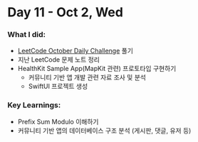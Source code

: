 # Day 11 - Oct 2, Wed

### What I did:
- [LeetCode October Daily Challenge](https://leetcode.com/problems/make-sum-divisible-by-p/description/?envType=daily-question&envId=2024-10-03) 풀기
- 지난 LeetCode 문제 노트 정리
- HealthKit Sample App(MapKit 관련) 프로토타입 구현하기
  - 커뮤니티 기반 앱 개발 관련 자료 조사 및 분석
  - SwiftUI 프로젝트 생성
  
### Key Learnings:
- Prefix Sum Modulo 이해하기
- 커뮤니티 기반 앱의 데이터베이스 구조 분석 (게시판, 댓글, 유저 등)